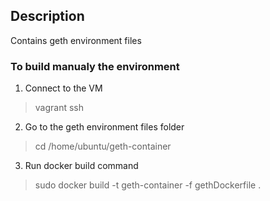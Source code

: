 ## Description

Contains geth environment files

### To build manualy the environment

1. Connect to the VM
> vagrant ssh

2. Go to the geth environment files folder 
> cd /home/ubuntu/geth-container

3. Run docker build command
> sudo docker build -t geth-container -f gethDockerfile .
